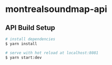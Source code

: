 # montrealsoundmap-api

## API Build Setup

```bash
# install dependencies
$ yarn install

# serve with hot reload at localhost:8081
$ yarn start:dev

```